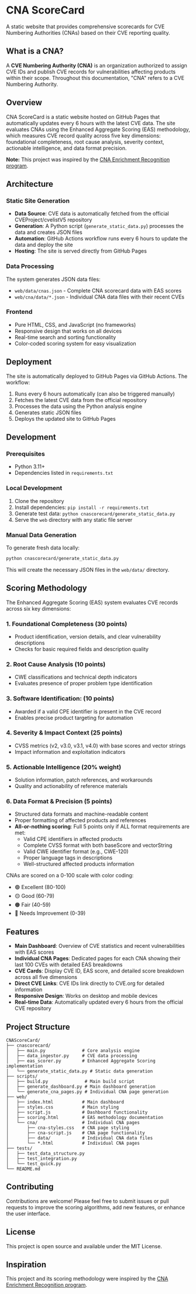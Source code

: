 # CNA ScoreCard

A static website that provides comprehensive scorecards for CVE Numbering Authorities (CNAs) based on their CVE reporting quality.

## What is a CNA?
A **CVE Numbering Authority (CNA)** is an organization authorized to assign CVE IDs and publish CVE records for vulnerabilities affecting products within their scope. Throughout this documentation, "CNA" refers to a CVE Numbering Authority.

## Overview

CNA ScoreCard is a static website hosted on GitHub Pages that automatically updates every 6 hours with the latest CVE data. The site evaluates CNAs using the Enhanced Aggregate Scoring (EAS) methodology, which measures CVE record quality across five key dimensions: foundational completeness, root cause analysis, severity context, actionable intelligence, and data format precision.

**Note:** This project was inspired by the [CNA Enrichment Recognition program](https://www.cve.org/About/Metrics#CNAEnrichmentRecognition).


## Architecture

### Static Site Generation
- **Data Source**: CVE data is automatically fetched from the official CVEProject/cvelistV5 repository
- **Generation**: A Python script (`generate_static_data.py`) processes the data and creates JSON files
- **Automation**: GitHub Actions workflow runs every 6 hours to update the data and deploy the site
- **Hosting**: The site is served directly from GitHub Pages

### Data Processing
The system generates JSON data files:
- `web/data/cnas.json` - Complete CNA scorecard data with EAS scores
- `web/cna/data/*.json` - Individual CNA data files with their recent CVEs

### Frontend
- Pure HTML, CSS, and JavaScript (no frameworks)
- Responsive design that works on all devices
- Real-time search and sorting functionality
- Color-coded scoring system for easy visualization

## Deployment

The site is automatically deployed to GitHub Pages via GitHub Actions. The workflow:

1. Runs every 6 hours automatically (can also be triggered manually)
2. Fetches the latest CVE data from the official repository
3. Processes the data using the Python analysis engine
4. Generates static JSON files
5. Deploys the updated site to GitHub Pages

## Development

### Prerequisites
- Python 3.11+
- Dependencies listed in `requirements.txt`

### Local Development
1. Clone the repository
2. Install dependencies: `pip install -r requirements.txt`
3. Generate test data: `python cnascorecard/generate_static_data.py`
4. Serve the `web` directory with any static file server

### Manual Data Generation
To generate fresh data locally:
```bash
python cnascorecard/generate_static_data.py
```

This will create the necessary JSON files in the `web/data/` directory.

## Scoring Methodology

The Enhanced Aggregate Scoring (EAS) system evaluates CVE records across six key dimensions:

### 1. Foundational Completeness (30 points)
- Product identification, version details, and clear vulnerability descriptions
- Checks for basic required fields and description quality

### 2. Root Cause Analysis (10 points) 
- CWE classifications and technical depth indicators
- Evaluates presence of proper problem type identification

### 3. Software Identification: (10 points)
- Awarded if a valid CPE identifier is present in the CVE record
- Enables precise product targeting for automation

### 4. Severity & Impact Context (25 points)
- CVSS metrics (v2, v3.0, v3.1, v4.0) with base scores and vector strings
- Impact information and exploitation indicators

### 5. Actionable Intelligence (20% weight)
- Solution information, patch references, and workarounds
- Quality and actionability of reference materials

### 6. Data Format & Precision (5 points)
- Structured data formats and machine-readable content
- Proper formatting of affected products and references
- **All-or-nothing scoring**: Full 5 points only if ALL format requirements are met:
  - Valid CPE identifiers in affected products
  - Complete CVSS format with both baseScore and vectorString
  - Valid CWE identifier format (e.g., CWE-120)
  - Proper language tags in descriptions
  - Well-structured affected products information

CNAs are scored on a 0-100 scale with color coding:
- 🟢 Excellent (80-100)
- 🟡 Good (60-79)
- 🟠 Fair (40-59)
- 🔴 Needs Improvement (0-39)

## Features

- **Main Dashboard**: Overview of CVE statistics and recent vulnerabilities with EAS scores
- **Individual CNA Pages**: Dedicated pages for each CNA showing their last 100 CVEs with detailed EAS breakdowns
- **CVE Cards**: Display CVE ID, EAS score, and detailed score breakdown across all five dimensions
- **Direct CVE Links**: CVE IDs link directly to CVE.org for detailed information
- **Responsive Design**: Works on desktop and mobile devices
- **Real-time Data**: Automatically updated every 6 hours from the official CVE repository

## Project Structure

```
CNAScoreCard/
├── cnascorecard/
│   ├── main.py              # Core analysis engine
│   ├── data_ingestor.py     # CVE data processing
│   ├── eas_scorer.py        # Enhanced Aggregate Scoring implementation
│   └── generate_static_data.py # Static data generation
├── scripts/
│   ├── build.py              # Main build script
│   ├── generate_dashboard.py # Main dashboard generation
│   └── generate_cna_pages.py # Individual CNA page generation
├── web/
│   ├── index.html           # Main dashboard
│   ├── styles.css           # Main styling
│   ├── script.js            # Dashboard functionality
│   ├── scoring.html         # EAS methodology documentation
│   └── cna/                 # Individual CNA pages
│       ├── cna-styles.css   # CNA page styling
│       ├── cna-script.js    # CNA page functionality
│       ├── data/            # Individual CNA data files
│       └── *.html           # Individual CNA pages
├── tests/
│   ├── test_data_structure.py
│   ├── test_integration.py
│   └── test_quick.py
└── README.md
```

## Contributing

Contributions are welcome! Please feel free to submit issues or pull requests to improve the scoring algorithms, add new features, or enhance the user interface.

## License

This project is open source and available under the MIT License.

## Inspiration
This project and its scoring methodology were inspired by the [CNA Enrichment Recognition program](https://www.cve.org/About/Metrics#CNAEnrichmentRecognition).